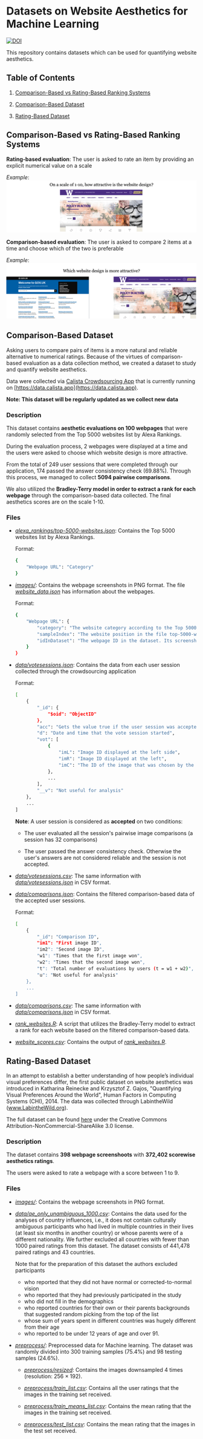 # Datasets on Website Aesthetics for Machine Learning

[![DOI](https://zenodo.org/badge/256351172.svg)](https://zenodo.org/badge/latestdoi/256351172)

This repository contains datasets which can be used for quantifying website aesthetics.

## Table of Contents

1. [Comparison-Based vs Rating-Based Ranking Systems](#comparison-based-vs-rating-based-ranking-systems)

2. [Comparison-Based Dataset](#comparison-based-dataset)
3. [Rating-Based Dataset](#rating-based-dataset)

## Comparison-Based vs Rating-Based Ranking Systems

**Rating-based evaluation**: The user is asked to rate an item by providing an explicit numerical value on a scale

*Example*:
![rating_based_evaluation_example](media/rating_based_evaluation.png)

**Comparison-based evaluation**: The user is asked to compare 2 items at a time and choose which of the two is preferable

*Example*:
![comparison_based_evaluation_example](media/comparison_based_evaluation.png)

## Comparison-Based Dataset

Asking users to compare pairs of items is a more natural and reliable alternative to numerical ratings. Because of the virtues of comparison-based evaluation as a data collection method, we created a dataset to study and quantify website aesthetics.

Data were collected via [Calista Crowdsourcing App](https://github.com/calista-ai/crowdsourcing-app) that is currently running on [https://data.calista.app](https://data.calista.app).

**Note: This dataset will be regularly updated as we collect new data**

### Description

This dataset contains **aesthetic evaluations on 100 webpages** that were randomly selected from the Top 5000 websites list by Alexa Rankings.

During the evaluation process, 2 webpages were displayed at a time and the users were asked to choose which website design is more attractive.

From the total of 249 user sessions that were completed through our application, 174 passed the answer consistency check (69.88%). Through this process, we managed to collect **5094 pairwise comparisons**.

We also utilized the **Bradley-Terry model in order to extract a rank for each webpage** through the comparison-based data collected. The final aesthetics scores are on the scale 1-10.

### Files

* *[alexa_rankings/top-5000-websites.json](https://github.com/calista-ai/website-aesthetics-datasets/tree/master/comparison-based-dataset/alexa_rankings/top-5000-websites.json)*: Contains the Top 5000 websites list by Alexa Rankings.

    Format:

    ```bash
    {
        "Webpage URL": "Category"
    }
    ```

* *[images/](https://github.com/calista-ai/website-aesthetics-datasets/tree/master/comparison-based-dataset/images)*: Contains the webpage screenshots in PNG format. The file *[website_data.json](https://github.com/calista-ai/website-aesthetics-datasets/blob/master/comparison-based-dataset/images/website_data.json)* has information about the webpages.

    Format:

    ```bash
    {
        "Webpage URL": {
            "category": "The website category according to the Top 5000 Website list",
            "sampleIndex": "The website position in the file top-5000-websites.json",
            "idInDataset": "The webpage ID in the dataset. Its screenshot is ID.png"
        }
    }
    ```

* *[data/votesessions.json](https://github.com/calista-ai/website-aesthetics-datasets/blob/master/comparison-based-dataset/data/votesessions.json)*: Contains the data from each user session collected through the crowdsourcing application

    Format:

    ```bash
    [
        {
            "_id": {
                "$oid": "ObjectID"
            },
            "acc": "Gets the value true if the user session was accepted. Otherwise, false",
            "d": "Date and time that the vote session started",
            "vot": [
                {
                    "imL": "Image ID displayed at the left side",
                    "imR": "Image ID displayed at the left",
                    "imC": "The ID of the image that was chosen by the user"
                },
                ...
            ],
            "__v": "Not useful for analysis"
        },
        ...
    ]
    ```

    **Note**: A user session is considered as **accepted** on two conditions:

    * The user evaluated all the session's pairwise image comparisons (a session has 32 comparisons)

    * The user passed the answer consistency check. Otherwise the user's answers are not considered reliable and the session is not accepted.

* *[data/votesessions.csv](https://github.com/calista-ai/website-aesthetics-datasets/blob/master/comparison-based-dataset/data/votesessions.csv)*: The same information with *[data/votesessions.json](https://github.com/calista-ai/website-aesthetics-datasets/blob/master/comparison-based-dataset/data/votesessions.json)* in CSV format.

* *[data/comparisons.json](https://github.com/calista-ai/website-aesthetics-datasets/blob/master/comparison-based-dataset/data/comparisons.json)*: Contains the filtered comparison-based data of the accepted user sessions.

    Format:

    ```bash
    [
        {
            "_id": "Comparison ID",
            "im1": "First image ID",
            "im2": "Second image ID",
            "w1": "Times that the first image won",
            "w2": "Times that the second image won",
            "t": "Total number of evaluations by users (t = w1 + w2)",
            "u": "Not useful for analysis"
        },
        ...
    ]
    ```

* *[data/comparisons.csv](https://github.com/calista-ai/website-aesthetics-datasets/blob/master/comparison-based-dataset/data/comparisons.csv)*: The same information with *[data/comparisons.json](https://github.com/calista-ai/website-aesthetics-datasets/blob/master/comparison-based-dataset/data/comparisons.json)* in CSV format.

* *[rank_websites.R](https://github.com/calista-ai/website-aesthetics-datasets/blob/master/comparison-based-dataset/rank_websites.R)*: A script that utilizes the Bradley-Terry model to extract a rank for each website based on the filtered comparison-based data.

* *[website_scores.csv](https://github.com/calista-ai/website-aesthetics-datasets/blob/master/comparison-based-dataset/website_scores.csv)*: Contains the output of *[rank_websites.R](https://github.com/calista-ai/website-aesthetics-datasets/blob/master/comparison-based-dataset/rank_websites.R)*.

## Rating-Based Dataset

In an attempt to establish a better understanding of
how people’s individual visual preferences differ, the first public dataset on website aesthetics was introduced in Katharina Reinecke and Krzysztof Z. Gajos, "Quantifying Visual Preferences Around the World", Human Factors in Computing Systems (CHI), 2014. The data was collected through LabintheWild (www.LabintheWild.org).

The full dataset can be found [here](http://iis.seas.harvard.edu/resources/aesthetics-chi14) under the Creative Commons Attribution-NonCommercial-ShareAlike 3.0 license.

### Description

The dataset contains **398 webpage screenshoots** with **372,402 scorewise aesthetics ratings**.

The users were asked to rate a webpage with a score between 1 to 9.

### Files

* *[images/](https://github.com/calista-ai/website-aesthetics-datasets/blob/master/rating-based-dataset/images/)*: Contains the webpage screenshots in PNG format.

* *[data/ae_only_unambiguous_1000.csv](https://github.com/calista-ai/website-aesthetics-datasets/blob/master/rating-based-dataset/data/ae_only_unambiguous_1000.csv)*: Contains the data used for the analyses of country influences, i.e., it does not contain culturally ambiguous participants who had lived in multiple countries in their lives (at least six months in another country) or whose parents were of a different nationality. We further excluded all countries with fewer than 1000 paired ratings from this dataset. The dataset consists of 441,478 paired ratings and 43 countries.

    Note that for the preparation of this dataset the authors excluded participants

    - who reported that they did not have normal or corrected-to-normal vision
    - who reported that they had previously participated in the study
    - who did not fill in the demographics
    - who reported countries for their own or their parents backgrounds that suggested random picking from the top of the list
    - whose sum of years spent in different countries was hugely different from their age
    - who reported to be under 12 years of age and over 91.

* *[preprocess/](https://github.com/calista-ai/website-aesthetics-datasets/blob/master/rating-based-dataset/preprocess/)*: Preprocessed data for Machine learning. The dataset was randomly
divided into 300 training samples (75.4%) and 98 testing samples (24.6%).

    * *[preprocess/resized](https://github.com/calista-ai/website-aesthetics-datasets/blob/master/rating-based-dataset/preprocess/resized/)*: Contains the images downsampled 4 times (resolution: 256 × 192).

    * *[preprocess/train_list.csv](https://github.com/calista-ai/website-aesthetics-datasets/blob/master/rating-based-dataset/preprocess/train_list.csv)*: Contains all the user ratings that the images in the training set received.

    * *[preprocess/train_means_list.csv](https://github.com/calista-ai/website-aesthetics-datasets/blob/master/rating-based-dataset/preprocess/train_means_list.csv)*: Contains the mean rating that the images in the training set received.

    * *[preprocess/test_list.csv](https://github.com/calista-ai/website-aesthetics-datasets/blob/master/rating-based-dataset/preprocess/test_list.csv)*: Contains the mean rating that the images in the test set received.
